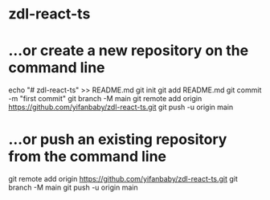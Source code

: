 # zdl-react-ts

# …or create a new repository on the command line

echo "# zdl-react-ts" >> README.md
git init
git add README.md
git commit -m "first commit"
git branch -M main
git remote add origin https://github.com/yifanbaby/zdl-react-ts.git
git push -u origin main

# …or push an existing repository from the command line

git remote add origin https://github.com/yifanbaby/zdl-react-ts.git
git branch -M main
git push -u origin main
